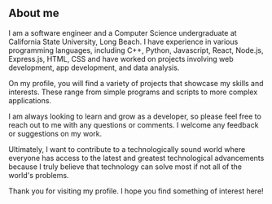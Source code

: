 
## About me
I am a software engineer and a Computer Science undergraduate at California State University, Long Beach. I have experience in various programming languages, including C++, Python, Javascript, React, Node.js, Express.js, HTML, CSS and have worked on projects involving web development, app development, and data analysis.

On my profile, you will find a variety of projects that showcase my skills and interests. These range from simple programs and scripts to more complex applications.

I am always looking to learn and grow as a developer, so please feel free to reach out to me with any questions or comments. I welcome any feedback or suggestions on my work. 

Ultimately, I want to contribute to a technologically sound world where everyone has access to the latest and greatest technological advancements because I truly believe that technology can solve most if not all of the world's problems.

Thank you for visiting my profile. I hope you find something of interest here!
